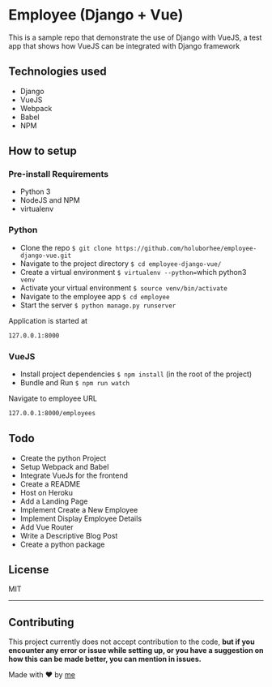 # Employee (Django + Vue)

This is a sample repo that demonstrate the use of Django with VueJS, a test app that shows how VueJS can be integrated with Django framework

## Technologies used

- Django
- VueJS
- Webpack
- Babel
- NPM

## How to setup

### Pre-install Requirements

- Python 3
- NodeJS and NPM
- virtualenv

### Python

- Clone the repo `$ git clone https://github.com/holuborhee/employee-django-vue.git`
- Navigate to the project directory `$ cd employee-django-vue/`
- Create a virtual environment `$ virtualenv --python=`which python3` venv`
- Activate your virtual environment `$ source venv/bin/activate`
- Navigate to the employee app `$ cd employee`
- Start the server `$ python manage.py runserver`

Application is started at 
```sh
127.0.0.1:8000
```

### VueJS

- Install project dependencies `$ npm install` (in the root of the project)
- Bundle and Run `$ npm run watch`

Navigate to employee URL 
```sh
127.0.0.1:8000/employees
```

## Todo

- Create the python Project
- Setup Webpack and Babel
- Integrate VueJs for the frontend
- Create a README
- Host on Heroku
- Add a Landing Page
- Implement Create a New Employee
- Implement Display Employee Details
- Add Vue Router
- Write a Descriptive Blog Post
- Create a python package

License
----

MIT

***

Contributing
---
This project currently does not accept contribution to the code, **but if you encounter any error or issue while setting up, or you have a suggestion on how this can be made better, you can mention in issues.**

Made with ❤ by [me](https://twitter.com/holuborhee) 
